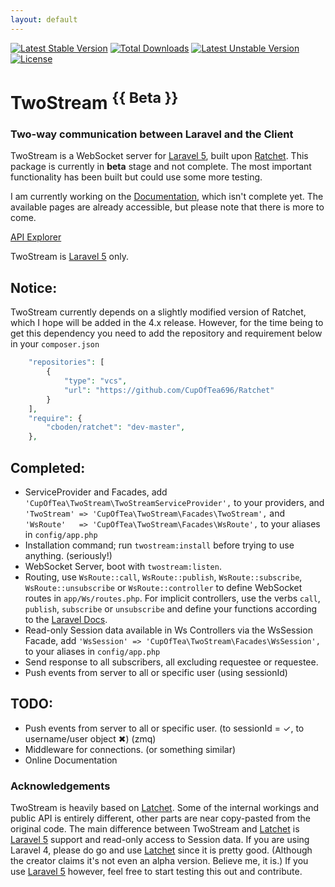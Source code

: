 ```yaml
---
layout: default
---
```


<!-- header start -->
[![Latest Stable Version](https://poser.pugx.org/cupoftea/twostream/version.svg)](https://packagist.org/packages/cupoftea/twostream) [![Total Downloads](https://poser.pugx.org/cupoftea/twostream/d/total.svg)](https://packagist.org/packages/cupoftea/twostream) [![Latest Unstable Version](https://poser.pugx.org/cupoftea/twostream/v/unstable.svg)](https://packagist.org/packages/cupoftea/twostream) [![License](https://poser.pugx.org/cupoftea/twostream/license.svg)](https://packagist.org/packages/cupoftea/twostream)

# TwoStream <sup>{{ Beta }}</sup>
### Two-way communication between Laravel and the Client
<!-- header end -->

TwoStream is a WebSocket server for [Laravel 5][l5], built upon [Ratchet](http://socketo.me). This package is currently in **beta** stage and not complete. The most important functionality has been built but could use some more testing.

I am currently working on the [Documentation](http://twostream.cupoftea.io/docs/), which isn't complete yet. The available pages are already accessible, but please note that there is more to come.

[API Explorer](http://twostream.cupoftea.io/docs/api/)

TwoStream is [Laravel 5][l5] only.

## Notice:
TwoStream currently depends on a slightly modified version of Ratchet, which I hope will be added in the 4.x release. However, for the time being to get this dependency you need to add the repository and requirement below in your `composer.json`

```php
    "repositories": [
        {
            "type": "vcs",
            "url": "https://github.com/CupOfTea696/Ratchet"
        }
    ],
	"require": {
        "cboden/ratchet": "dev-master",
	},
```

## Completed:
 - ServiceProvider and Facades, add `'CupOfTea\TwoStream\TwoStreamServiceProvider',` to your providers, and `'TwoStream' => 'CupOfTea\TwoStream\Facades\TwoStream',` and `'WsRoute'   => 'CupOfTea\TwoStream\Facades\WsRoute',` to your aliases in `config/app.php`
 - Installation command; run `twostream:install` before trying to use anything. (seriously!)
 - WebSocket Server, boot with `twostream:listen`.
 - Routing, use `WsRoute::call`, `WsRoute::publish`, `WsRoute::subscribe`, `WsRoute::unsubscribe` or `WsRoute::controller` to define WebSocket routes in `app/Ws/routes.php`. For implicit controllers, use the verbs `call`, `publish`, `subscribe` or `unsubscribe` and define your functions according to the [Laravel Docs](http://laravel.com/docs/5.0/controllers#implicit-controllers).
 - Read-only Session data available in Ws Controllers via the WsSession Facade, add `'WsSession' => 'CupOfTea\TwoStream\Facades\WsSession',` to your aliases in `config/app.php`
 - Send response to all subscribers, all excluding requestee or requestee.
 - Push events from server to all or specific user (using sessionId)
 
## TODO:
 - Push events from server to all or specific user. (to sessionId = &#10003;, to username/user object &#10006;) (zmq)
 - Middleware for connections. (or something similar)
 - Online Documentation
 
### Acknowledgements
TwoStream is heavily based on [Latchet][latchet]. Some of the internal workings and public API is entirely different, other parts are near copy-pasted from the original code. The main difference between TwoStream and [Latchet][latchet] is [Laravel 5][l5] support and read-only access to Session data. If you are using Laravel 4, please do go and use [Latchet][latchet] since it is pretty good. (Although the creator claims it's not even an alpha version. Believe me, it is.) If you use [Laravel 5][l5] however, feel free to start testing this out and contribute.

[l5]: https://github.com/laravel/framework/ "Laravel 5"
[latchet]: https://github.com/sidneywidmer/Latchet  "Latchet (L4 Package)"
